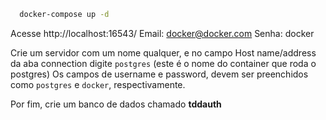 ```sh
  docker-compose up -d
```

Acesse http://localhost:16543/
Email: docker@docker.com
Senha: docker

Crie um servidor com um nome qualquer, e no campo Host name/address da aba connection digite `postgres` (este é o nome do container que roda o postgres)
Os campos de username e password, devem ser preenchidos como `postgres` e `docker`, respectivamente.

Por fim, crie um banco de dados chamado **tddauth**
